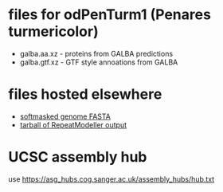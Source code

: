 # files for odPenTurm1 (Penares turmericolor)
* galba.aa.xz - proteins from GALBA predictions
* galba.gtf.xz - GTF style annoations from GALBA

# files hosted elsewhere
* [softmasked genome FASTA](https://asg_hubs.cog.sanger.ac.uk/odPenTurm1/odPenTurm1.fa.masked)
* [tarball of RepeatModeller output](https://asg_hubs.cog.sanger.ac.uk/odPenTurm1/odPenTurm1.tar.xz)

# UCSC assembly hub
use https://asg_hubs.cog.sanger.ac.uk/assembly_hubs/hub.txt

